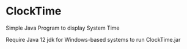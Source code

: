 # ClockTime
Simple Java Program to display System Time

Require Java 12 jdk for Windows-based systems to run ClockTime.jar
